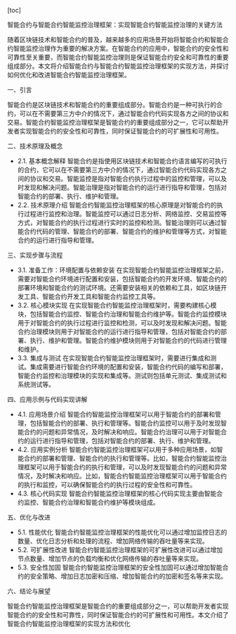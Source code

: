 
[toc]                    
                
                
智能合约与智能合约智能监控治理框架：实现智能合约智能监控治理的关键方法

随着区块链技术和智能合约的普及，越来越多的应用场景开始将智能合约和智能合约智能监控治理作为重要的解决方案。在智能合约的应用中，智能合约的安全性和可靠性至关重要，而智能合约智能监控治理则是保证智能合约安全和可靠性的重要组成部分。本文将介绍智能合约与智能合约智能监控治理框架的实现方法，并探讨如何优化和改进智能合约智能监控治理框架。

一、引言

智能合约是区块链技术和智能合约的重要组成部分。智能合约是一种可执行的合约，可以在不需要第三方中介的情况下，通过智能合约代码实现各方之间的协议和交易。智能合约智能监控治理框架是智能合约的重要组成部分之一，它可以帮助开发者实现智能合约的安全性和可靠性，同时保证智能合约的可扩展性和可用性。

二、技术原理及概念

- 2.1. 基本概念解释
智能合约是指使用区块链技术和智能合约语言编写的可执行的合约，它可以在不需要第三方中介的情况下，通过智能合约代码实现各方之间的协议和交易。智能监控是指对智能合约执行过程中的监控和管理，可以及时发现和解决问题。智能治理是指对智能合约的运行进行指导和管理，包括对智能合约的部署、执行、维护和管理。
- 2.2. 技术原理介绍
智能合约智能监控治理框架的核心原理是对智能合约的执行过程进行监控和治理。智能监控可以通过日志分析、网络监控、交易监控等方式，对智能合约的执行过程进行实时的监控和检测。智能治理则可以通过智能合约代码的管理、智能合约的部署、智能合约的维护和管理等方式，对智能合约的运行进行指导和管理。

三、实现步骤与流程

- 3.1. 准备工作：环境配置与依赖安装
在实现智能合约智能监控治理框架之前，需要对智能合约环境进行配置和安装，包括智能合约的开发环境、智能合约的部署环境和智能合约的测试环境。还需要安装相关的依赖和工具，如区块链开发工具、智能合约开发工具和智能合约监控工具等。
- 3.2. 核心模块实现
在实现智能合约智能监控治理框架时，需要构建核心模块，包括智能合约监控、智能合约治理和智能合约维护等。智能合约监控模块用于对智能合约的执行过程进行监控和检测，可以及时发现和解决问题。智能合约治理模块则用于对智能合约的运行进行指导和管理，包括对智能合约的部署、执行、维护和管理。智能合约维护模块则用于对智能合约的代码进行管理和维护。
- 3.3. 集成与测试
在实现智能合约智能监控治理框架时，需要进行集成和测试。集成需要进行智能合约环境的配置和安装，智能合约代码的编写和部署，智能合约监控和治理模块的实现和集成等。测试则包括单元测试、集成测试和系统测试等。

四、应用示例与代码实现讲解

- 4.1. 应用场景介绍
智能合约智能监控治理框架可以用于智能合约的部署和管理，包括智能合约的部署、执行和管理等。智能合约监控可以用于及时发现智能合约的问题和异常情况，及时解决和响应。智能合约治理可以用于对智能合约的运行进行指导和管理，包括对智能合约的部署、执行、维护和管理。
- 4.2. 应用实例分析
智能合约智能监控治理框架可以用于多种应用场景，如智能合约的部署和管理、智能合约的执行和管理等。比如，智能合约智能监控治理框架可以用于智能合约的执行和管理，可以及时发现智能合约的问题和异常情况，及时解决和响应。比如，智能合约智能监控治理框架可以用于智能合约的执行和监控，可以确保智能合约的执行过程的安全性和可靠性。
- 4.3. 核心代码实现
智能合约智能监控治理框架的核心代码实现主要由智能合约监控、智能合约治理和智能合约维护等模块组成。

五、优化与改进

- 5.1. 性能优化
智能合约智能监控治理框架的性能优化可以通过增加监控日志的数量、优化日志分析和处理的流程、增加网络传输的吞吐量等来实现。
- 5.2. 可扩展性改进
智能合约智能监控治理框架的可扩展性改进可以通过增加节点数量、增加节点的负载均衡和优化网络传输的吞吐量等来实现。
- 5.3. 安全性加固
智能合约智能监控治理框架的安全性加固可以通过增加智能合约的安全策略、增加日志加密和压缩、增加智能合约的加密和签名等来实现。

六、结论与展望

智能合约智能监控治理框架是智能合约的重要组成部分之一，可以帮助开发者实现智能合约的安全性和可靠性，同时保证智能合约的可扩展性和可用性。本文介绍了智能合约智能监控治理框架的实现方法和优化

